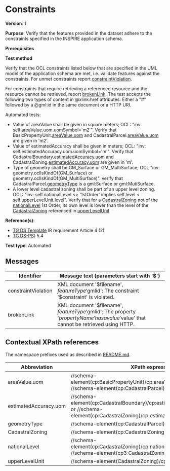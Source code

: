 # Constraints

**Version**: 1

**Purpose**: Verify that the features provided in the dataset adhere to the constraints specified in the INSPIRE application schema.

**Prerequisites**

**Test method**

Verify that the OCL constraints listed below that are specified in the UML model of the application schema are met, i.e. validate features against the constraints. For unmet constraints report [constraintViolation](#constraintViolation). 

For constraints that require retrieving a referenced resource and the resource cannot be retrieved, report [brokenLink](#brokenLink). The test accepts the following two types of content in @xlink:href attributes: Either a "#" followed by a @gml:id in the same document or a HTTP URI.

Automated tests:

* Value of areaValue shall be given in square meters; OCL: "inv: self.areaValue.uom.uomSymbol='m2'". Verify that BasicPropertyUnit.[areaValue.uom](#uomAreaValue) and CadastralParcel.[areaValue.uom](#uomAreaValue) are given in 'm2'.
* Value of estimatedAccuracy shall be given in meters; OCL: "inv: self.estimatedAccuracy.uom.uomSymbol='m'". Verify that CadastralBoundary.[estimatedAccuracy.uom](#estimatedAccuracyUoM) and CadastralZoning.[estimatedAccuracy.uom](#estimatedAccuracyUoM) are given in 'm'.
* Type of geometry shall be GM_Surface or GM_MultiSurface; OCL "inv: geometry.oclIsKindOf(GM_Surface) or geometry.oclIsKindOf(GM_MultiSurface)". verify that CadastralParcel.[geometryType](#geometryType) is a gml:Surface or gml:MutiSurface.
* A lower level cadastral zoning shall be part of an upper level zoning. OCL: "inv: self.nationalLevel <> '1stOrder' implies self.level < self.upperLevelUnit.level". Verify that for a [CadastralZoning](#CadastralZoning) not of the [nationalLevel](#nationalLevel) 1st Order, its own level is lower than the level of the [CadastralZoning](#CadastralZoning) referenced in [upperLevelUnit](#upperLevelUnit)


**Reference(s)**: 

* [TG DS Template](http://inspire.ec.europa.eu/id/ats/data-cp/3.2/cp-as/README#ref_TG_DS_tmpl) IR requirement Article 4 (2)
* [TG DS-PS](http://inspire.ec.europa.eu/id/ats/data-cp/3.2/cp-as/README#ref_TG_DS_PS)) 5.4

**Test type**: Automated

## Messages

Identifier  |  Message text (parameters start with '$')
---------------------------------------------------------- | -------------------------------------------------------------------------
constraintViolation <a name="constraintViolation"/>  |  XML document '$filename', $featureType '$gmlid': The constraint '$constraint' is violated.
brokenLink <a name="brokenLink"/>  |  XML document '$filename', $featureType '$gmlid': The property '$propertyName' has a value '$value' that cannot be retrieved using HTTP.

## Contextual XPath references

The namespace prefixes used as described in [README.md](http://inspire.ec.europa.eu/id/ats/data-ps/3.2/ps-p-as/README#namespaces).

Abbreviation                                               |  XPath expression
---------------------------------------------------------- | -------------------------------------------------------------------------
areaValue.uom <a name="uomAreaValue"></a> 	| 	//schema-element(cp:BasicPropertyUnit)/cp:areaValue/@uom/text() or //schema-element(cp:CadastralParcel)/cp:areaValue/@uom/text()
estimatedAccuracy.uom <a name="estimatedAccuracyUoM"></a> 	| //schema-element(cp:CadastralBoundary)/cp:estimatedAccuracy/@uom/text() or //schema-element(cp:CadastralZoning)/cp:estimatedAccuracy/@uom/text()
geometryType <a name="geometryType"></a> 	| 	//schema-element(cp:CadastralParcel)/cp:geometry/*
CadastralZoning  <a name="CadastralZoning"></a> 	| 	//schema-element(cp:CadastralZoning)
nationalLevel <a name="nationalLevel"></a> 	| 	//schema-element(cp:CadastralZoning)/cp:nationalLevel/@xlink:href or //schema-element(cp3:CadastralZoning)/cp3:nationalLevel/text()
upperLevelUnit <a name="upperLevelUnit"></a> 	| 	//schema-element(CadastralZoning)/cp:upperLevelUnit